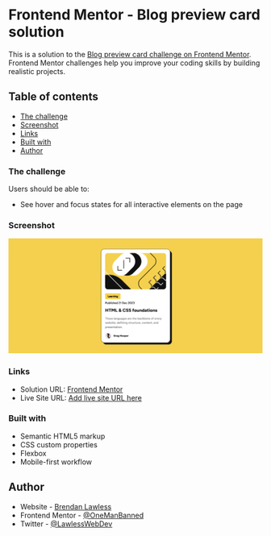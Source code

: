 # Frontend Mentor - Blog preview card solution

This is a solution to the [Blog preview card challenge on Frontend Mentor](https://www.frontendmentor.io/challenges/blog-preview-card-ckPaj01IcS). Frontend Mentor challenges help you improve your coding skills by building realistic projects. 

## Table of contents

  - [The challenge](#the-challenge)
  - [Screenshot](#screenshot)
  - [Links](#links)
  - [Built with](#built-with)
- [Author](#author)

### The challenge

Users should be able to:

- See hover and focus states for all interactive elements on the page

### Screenshot

![](./assets/images/Screenshot%202023-12-22%20at%2012-26-07%20Blog%20preview%20card.png)

### Links

- Solution URL: [Frontend Mentor]([https://your-solution-url.com](https://www.frontendmentor.io/solutions/blog-preview-card-solution-ciAuG7SREh))
- Live Site URL: [Add live site URL here]([https://your-live-site-url.com](https://onemanbanned.github.io/blog-preview-card-main/))

### Built with

- Semantic HTML5 markup
- CSS custom properties
- Flexbox
- Mobile-first workflow

## Author

- Website - [Brendan Lawless](brendanlawless.co.uk)
- Frontend Mentor - [@OneManBanned](https://www.frontendmentor.io/profile/OneManBanned)
- Twitter - [@LawlessWebDev](https://twitter.com/LawlessWebDev)
